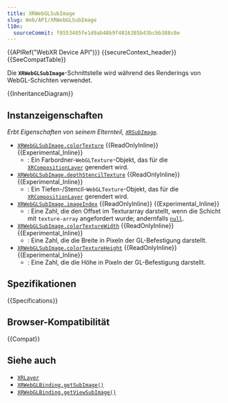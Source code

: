 ```yaml
---
title: XRWebGLSubImage
slug: Web/API/XRWebGLSubImage
l10n:
  sourceCommit: f8553485fe1d9ab48b9f4816385b43bcbb388c0e
---
```


{{APIRef("WebXR Device API")}} {{secureContext_header}}{{SeeCompatTable}}

Die **`XRWebGLSubImage`**-Schnittstelle wird während des Renderings von WebGL-Schichten verwendet.

{{InheritanceDiagram}}

## Instanzeigenschaften

_Erbt Eigenschaften von seinem Elternteil, [`XRSubImage`](/de/docs/Web/API/XRSubImage)._

- [`XRWebGLSubImage.colorTexture`](/de/docs/Web/API/XRWebGLSubImage/colorTexture) {{ReadOnlyInline}} {{Experimental_Inline}}
  - : Ein Farbordner-`WebGLTexture`-Objekt, das für die [`XRCompositionLayer`](/de/docs/Web/API/XRCompositionLayer) gerendert wird.
- [`XRWebGLSubImage.depthStencilTexture`](/de/docs/Web/API/XRWebGLSubImage/depthStencilTexture) {{ReadOnlyInline}} {{Experimental_Inline}}
  - : Ein Tiefen-/Stencil-`WebGLTexture`-Objekt, das für die [`XRCompositionLayer`](/de/docs/Web/API/XRCompositionLayer) gerendert wird.
- [`XRWebGLSubImage.imageIndex`](/de/docs/Web/API/XRWebGLSubImage/imageIndex) {{ReadOnlyInline}} {{Experimental_Inline}}
  - : Eine Zahl, die den Offset im Texturarray darstellt, wenn die Schicht mit `texture-array` angefordert wurde; andernfalls [`null`](/de/docs/Web/JavaScript/Reference/Operators/null).
- [`XRWebGLSubImage.colorTextureWidth`](/de/docs/Web/API/XRWebGLSubImage/colorTextureWidth) {{ReadOnlyInline}} {{Experimental_Inline}}
  - : Eine Zahl, die die Breite in Pixeln der GL-Befestigung darstellt.
- [`XRWebGLSubImage.colorTextureHeight`](/de/docs/Web/API/XRWebGLSubImage/colorTextureHeight) {{ReadOnlyInline}} {{Experimental_Inline}}
  - : Eine Zahl, die die Höhe in Pixeln der GL-Befestigung darstellt.

## Spezifikationen

{{Specifications}}

## Browser-Kompatibilität

{{Compat}}

## Siehe auch

- [`XRLayer`](/de/docs/Web/API/XRLayer)
- [`XRWebGLBinding.getSubImage()`](/de/docs/Web/API/XRWebGLBinding/getSubImage)
- [`XRWebGLBinding.getViewSubImage()`](/de/docs/Web/API/XRWebGLBinding/getViewSubImage)
